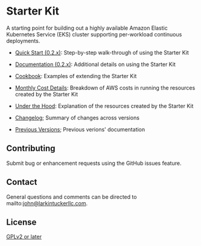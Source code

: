 # Starter Kit

A starting point for building out a highly available Amazon Elastic Kubernetes Service (EKS) cluster supporting per-workload continuous deployments.

- [Quick Start (0.2.x)](quick-start-0-2-x): Step-by-step walk-through of using the Starter Kit

- [Documentation (0.2.x)](documentation-0-2-x): Additional details on using the Starter Kit

- [Cookbook](cookbook): Examples of extending the Starter Kit

- [Monthly Cost Details](cost-details): Breakdown of AWS costs in running the resources created by the Starter Kit

- [Under the Hood](under-hood): Explanation of the resources created by the Starter Kit

- [Changelog](changelog); Summary of changes across versions

- [Previous Versions](previous-versions); Previous verions' documentation

## Contributing

Submit bug or enhancement requests using the GitHub issues feature.

## Contact

General questions and comments can be directed to mailto:john@larkintuckerllc.com.

## License

[GPLv2 or later](https://www.gnu.org/licenses/gpl.html)
